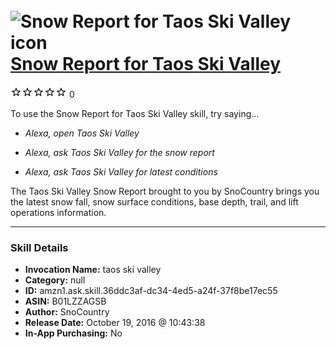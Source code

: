 # &nbsp;<img src="skill_icon" alt="Snow Report for Taos Ski Valley icon" width="36"> [Snow Report for Taos Ski Valley](http://alexa.amazon.com/#skills/amzn1.ask.skill.36ddc3af-dc34-4ed5-a24f-37f8be17ec55)
![0 stars](../../images/ic_star_border_black_18dp_1x.png)![0 stars](../../images/ic_star_border_black_18dp_1x.png)![0 stars](../../images/ic_star_border_black_18dp_1x.png)![0 stars](../../images/ic_star_border_black_18dp_1x.png)![0 stars](../../images/ic_star_border_black_18dp_1x.png) 0

To use the Snow Report for Taos Ski Valley skill, try saying...

* *Alexa, open Taos Ski Valley*

* *Alexa, ask Taos Ski Valley for the snow report*

* *Alexa, ask Taos Ski Valley for latest conditions*

The Taos Ski Valley Snow Report brought to you by SnoCountry brings you the latest snow fall, snow surface conditions,  base depth, trail, and lift operations information.

***

### Skill Details

* **Invocation Name:** taos ski valley
* **Category:** null
* **ID:** amzn1.ask.skill.36ddc3af-dc34-4ed5-a24f-37f8be17ec55
* **ASIN:** B01LZZAGSB
* **Author:** SnoCountry
* **Release Date:** October 19, 2016 @ 10:43:38
* **In-App Purchasing:** No
